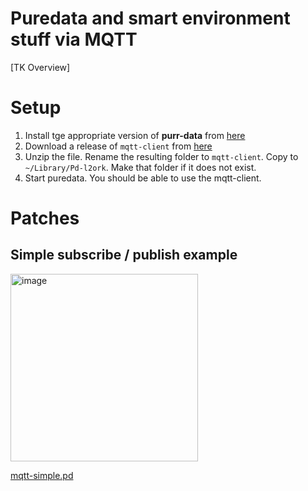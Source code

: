# Puredata and smart environment stuff via MQTT
[TK Overview]

# Setup
1. Install tge appropriate version of **purr-data** from [here](https://agraef.github.io/purr-data/)
2. Download a release of `mqtt-client` from [here](https://github.com/njazz/mqtt-client-object/releases/tag/0.0.2)
3. Unzip the file. Rename the resulting folder to `mqtt-client`. Copy to `~/Library/Pd-l2ork`. Make that folder if it does not exist. 
4. Start puredata. You should be able to use the mqtt-client. 

# Patches

## Simple subscribe / publish example
<img width="300" alt="image" src="https://user-images.githubusercontent.com/1598545/155996928-d008fb7b-5e71-4e50-90da-53fb21a37663.png">

[mqtt-simple.pd](mqtt-simple.pd)
